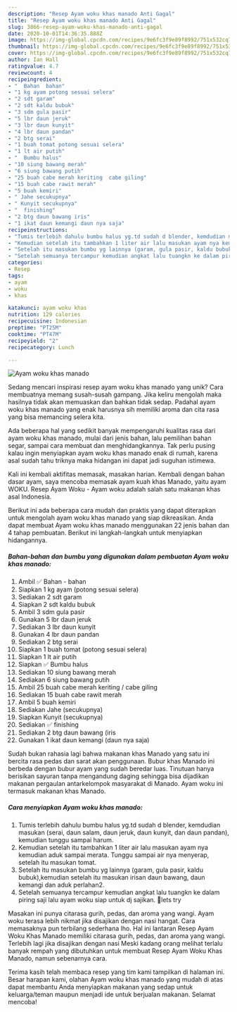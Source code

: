 ```yaml
---
description: "Resep Ayam woku khas manado Anti Gagal"
title: "Resep Ayam woku khas manado Anti Gagal"
slug: 3866-resep-ayam-woku-khas-manado-anti-gagal
date: 2020-10-01T14:36:35.888Z
image: https://img-global.cpcdn.com/recipes/9e6fc3f9e89f8992/751x532cq70/ayam-woku-khas-manado-foto-resep-utama.jpg
thumbnail: https://img-global.cpcdn.com/recipes/9e6fc3f9e89f8992/751x532cq70/ayam-woku-khas-manado-foto-resep-utama.jpg
cover: https://img-global.cpcdn.com/recipes/9e6fc3f9e89f8992/751x532cq70/ayam-woku-khas-manado-foto-resep-utama.jpg
author: Ian Hall
ratingvalue: 4.7
reviewcount: 4
recipeingredient:
- "  Bahan  bahan"
- "1 kg ayam potong sesuai selera"
- "2 sdt garam"
- "2 sdt kaldu bubuk"
- "3 sdm gula pasir"
- "5 lbr daun jeruk"
- "3 lbr daun kunyit"
- "4 lbr daun pandan"
- "2 btg serai"
- "1 buah tomat potong sesuai selera"
- "1 lt air putih"
- "  Bumbu halus"
- "10 siung bawang merah"
- "6 siung bawang putih"
- "25 buah cabe merah keriting  cabe giling"
- "15 buah cabe rawit merah"
- "5 buah kemiri"
- " Jahe secukupnya"
- " Kunyit secukupnya"
- "  finishing"
- "2 btg daun bawang iris"
- "1 ikat daun kemangi daun nya saja"
recipeinstructions:
- "Tumis terlebih dahulu bumbu halus yg.td sudah d blender, kemdudian masukan (serai, daun salam, daun jeruk, daun kunyit, dan daun pandan), kemudian tunggu sampai harum."
- "Kemudian setelah itu tambahkan 1 liter air lalu masukan ayam nya kemudian aduk sampai merata. Tunggu sampai air nya menyerap, setelah itu masukan tomat."
- "Setelah itu masukan bumbu yg lainnya (garam, gula pasir, kaldu bubuk),kemudian setelah itu masukan irisan daun bawang, daun kemangi dan aduk perlahan2."
- "Setelah semuanya tercampur kemudian angkat lalu tuangkn ke dalam piring saji lalu ayam woku siap untuk dj sajikan. 🙂lets try"
categories:
- Resep
tags:
- ayam
- woku
- khas

katakunci: ayam woku khas 
nutrition: 129 calories
recipecuisine: Indonesian
preptime: "PT25M"
cooktime: "PT47M"
recipeyield: "2"
recipecategory: Lunch

---
```



![Ayam woku khas manado](https://img-global.cpcdn.com/recipes/9e6fc3f9e89f8992/751x532cq70/ayam-woku-khas-manado-foto-resep-utama.jpg)

Sedang mencari inspirasi resep ayam woku khas manado yang unik? Cara membuatnya memang susah-susah gampang. Jika keliru mengolah maka hasilnya tidak akan memuaskan dan bahkan tidak sedap. Padahal ayam woku khas manado yang enak harusnya sih memiliki aroma dan cita rasa yang bisa memancing selera kita.

Ada beberapa hal yang sedikit banyak mempengaruhi kualitas rasa dari ayam woku khas manado, mulai dari jenis bahan, lalu pemilihan bahan segar, sampai cara membuat dan menghidangkannya. Tak perlu pusing kalau ingin menyiapkan ayam woku khas manado enak di rumah, karena asal sudah tahu triknya maka hidangan ini dapat jadi suguhan istimewa.

Kali ini kembali aktifitas memasak, masakan harian. Kembali dengan bahan dasar ayam, saya mencoba memasak ayam kuah khas Manado, yaitu ayam WOKU. Resep Ayam Woku - Ayam woku adalah salah satu makanan khas asal Indonesia.


Berikut ini ada beberapa cara mudah dan praktis yang dapat diterapkan untuk mengolah ayam woku khas manado yang siap dikreasikan. Anda dapat membuat Ayam woku khas manado menggunakan 22 jenis bahan dan 4 tahap pembuatan. Berikut ini langkah-langkah untuk menyiapkan hidangannya.

<!--inarticleads1-->

##### Bahan-bahan dan bumbu yang digunakan dalam pembuatan Ayam woku khas manado:

1. Ambil  ✅ Bahan - bahan
1. Siapkan 1 kg ayam (potong sesuai selera)
1. Sediakan 2 sdt garam
1. Siapkan 2 sdt kaldu bubuk
1. Ambil 3 sdm gula pasir
1. Gunakan 5 lbr daun jeruk
1. Sediakan 3 lbr daun kunyit
1. Gunakan 4 lbr daun pandan
1. Sediakan 2 btg serai
1. Siapkan 1 buah tomat (potong sesuai selera)
1. Siapkan 1 lt air putih
1. Siapkan  ✅ Bumbu halus
1. Sediakan 10 siung bawang merah
1. Sediakan 6 siung bawang putih
1. Ambil 25 buah cabe merah keriting / cabe giling
1. Sediakan 15 buah cabe rawit merah
1. Ambil 5 buah kemiri
1. Sediakan  Jahe (secukupnya)
1. Siapkan  Kunyit (secukupnya)
1. Sediakan  ✅ finishing
1. Sediakan 2 btg daun bawang (iris
1. Gunakan 1 ikat daun kemangi (daun nya saja)


Sudah bukan rahasia lagi bahwa makanan khas Manado yang satu ini bercita rasa pedas dan sarat akan penggunaan. Bubur khas Manado ini berbeda dengan bubur ayam yang sudah beredar luas. Tinutuan hanya berisikan sayuran tanpa mengandung daging sehingga bisa dijadikan makanan pergaulan antarkelompok masyarakat di Manado. Ayam woku ini termasuk makanan khas Manado. 

<!--inarticleads2-->

##### Cara menyiapkan Ayam woku khas manado:

1. Tumis terlebih dahulu bumbu halus yg.td sudah d blender, kemdudian masukan (serai, daun salam, daun jeruk, daun kunyit, dan daun pandan), kemudian tunggu sampai harum.
1. Kemudian setelah itu tambahkan 1 liter air lalu masukan ayam nya kemudian aduk sampai merata. Tunggu sampai air nya menyerap, setelah itu masukan tomat.
1. Setelah itu masukan bumbu yg lainnya (garam, gula pasir, kaldu bubuk),kemudian setelah itu masukan irisan daun bawang, daun kemangi dan aduk perlahan2.
1. Setelah semuanya tercampur kemudian angkat lalu tuangkn ke dalam piring saji lalu ayam woku siap untuk dj sajikan. 🙂lets try


Masakan ini punya citarasa gurih, pedas, dan aroma yang wangi. Ayam woku terasa lebih nikmat jika disajikan dengan nasi hangat. Cara memasaknya pun terbilang sederhana lho. Hal ini lantaran Resep Ayam Woku Khas Manado memiliki citarasa gurih, pedas, dan aroma yang wangi. Terlebih lagi jika disajikan dengan nasi Meski kadang orang melihat terlalu banyak rempah yang dibutuhkan untuk membuat Resep Ayam Woku Khas Manado, namun sebenarnya cara. 

Terima kasih telah membaca resep yang tim kami tampilkan di halaman ini. Besar harapan kami, olahan Ayam woku khas manado yang mudah di atas dapat membantu Anda menyiapkan makanan yang sedap untuk keluarga/teman maupun menjadi ide untuk berjualan makanan. Selamat mencoba!
